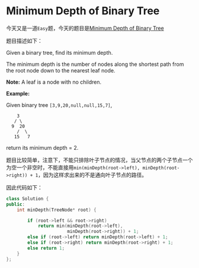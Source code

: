 # Minimum Depth of Binary Tree 

今天又是一道`Easy`题，今天的题目是[Minimum Depth of Binary Tree](https://leetcode.com/problems/minimum-depth-of-binary-tree/)

题目描述如下：

Given a binary tree, find its minimum depth.

The minimum depth is the number of nodes along the shortest path from the root node down to the nearest leaf node.

**Note:** A leaf is a node with no children.

**Example:**

Given binary tree `[3,9,20,null,null,15,7]`,

```
    3
   / \
  9  20
    /  \
   15   7
```

return its minimum depth = 2.

题目比较简单，注意下，不能只排除叶子节点的情况，当父节点的两个子节点一个为空一个非空时，不能直接用`min(minDepth(root->left), minDepth(root->right)) + 1`，因为这样求出来的不是通向叶子节点的路径。

因此代码如下：

```c++
class Solution {
public:
    int minDepth(TreeNode* root) {

        if (root->left && root->right) 
            return min(minDepth(root->left),
                       minDepth(root->right)) + 1;
        else if (root->left) return minDepth(root->left) + 1;
        else if (root->right) return minDepth(root->right) + 1;
        else return 1;
    }
};
```